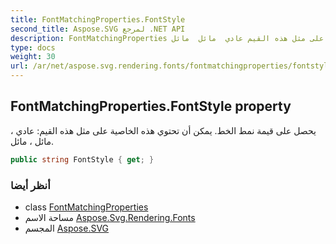 ```yaml
---
title: FontMatchingProperties.FontStyle
second_title: Aspose.SVG لمرجع .NET API
description: FontMatchingProperties ملكية. يحصل على قيمة نمط الخط. يمكن أن تحتوي هذه الخاصية على مثل هذه القيم عادي  مائل  مائل.
type: docs
weight: 30
url: /ar/net/aspose.svg.rendering.fonts/fontmatchingproperties/fontstyle/
---
```

## FontMatchingProperties.FontStyle property

يحصل على قيمة نمط الخط. يمكن أن تحتوي هذه الخاصية على مثل هذه القيم: عادي ، مائل ، مائل.

```csharp
public string FontStyle { get; }
```

### أنظر أيضا

* class [FontMatchingProperties](../)
* مساحة الاسم [Aspose.Svg.Rendering.Fonts](../../fontmatchingproperties/)
* المجسم [Aspose.SVG](../../../)


